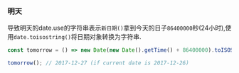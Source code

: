 ### 明天

导致明天的date.use的字符串表示`新日期()`拿到今天的日子`86400000`秒(24小时),使用`date.toisostring()`将日期对象转换为字符串. 

```js
const tomorrow = () => new Date(new Date().getTime() + 86400000).toISOString().split('T')[0];
```

```js
tomorrow(); // 2017-12-27 (if current date is 2017-12-26)
```